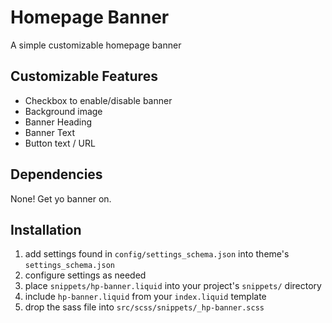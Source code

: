 
# Homepage Banner

A simple customizable homepage banner

## Customizable Features

- Checkbox to enable/disable banner
- Background image
- Banner Heading
- Banner Text
- Button text / URL

## Dependencies

None!  Get yo banner on.

## Installation

1. add settings found in `config/settings_schema.json` into theme's `settings_schema.json`
2. configure settings as needed
3. place `snippets/hp-banner.liquid` into your project's `snippets/` directory
4. include `hp-banner.liquid` from your `index.liquid` template
6. drop the sass file into `src/scss/snippets/_hp-banner.scss`